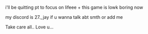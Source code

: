 i'll be quitting pt to focus on lifeee + this game is lowk boring now 

my discord is 27._jay if u wanna talk abt smth or add me

Take care all.. Love u... 
